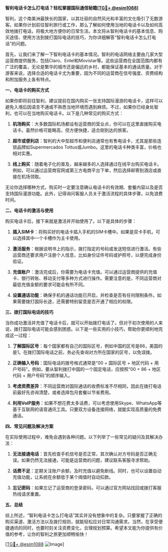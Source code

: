 **智利电话卡怎么打电话？轻松掌握国际通信秘籍[[TG💪+ @esim1088](https://t.me/s/esim1088)]**

智利，这个南美洲最狭长的国家，以其壮丽的自然风光和丰富的文化吸引了无数游客。如果你计划前往智利旅行或工作，那么了解如何使用当地的电话卡以及如何高效地拨打电话，将极大地方便你的日常生活。本文将从智利电话卡的基本信息、购买途径、使用方法到拨打国际电话的技巧，为你详细解答“智利电话卡怎么打电话”的问题。

首先，让我们来了解一下智利电话卡的基本情况。智利的电话网络主要由几家大型运营商提供服务，包括Claro、Entel和Movistar等。这些运营商在全国范围内都有广泛的覆盖，无论是繁华的城市还是偏远的乡村，都能保证基本的通话质量。对于游客来说，选择合适的电话卡尤为重要，因为不同的运营商在信号强度、资费结构和附加服务上各有特点。

**一、电话卡的购买方式**

如果你即将前往智利，建议提前在国内购买一张支持国际漫游的电话卡，这样可以避免入境后因语言不通或不熟悉当地环境而遇到麻烦。不过，如果你已经身处智利，也可以在当地购买电话卡。以下是几种常见的购买方式：

1. **机场购买**：大多数国际机场都设有运营商的营业点，你可以在这里直接购买电话卡。虽然价格可能略高，但方便快捷，适合刚到达的旅客。
   
2. **超市或便利店**：智利的大中型超市和便利店通常也有售电话卡，尤其是那些连锁品牌如Supermercados Tottus或Jumbo。这里的电话卡种类丰富，价格也相对实惠。

3. **线上购买**：随着电子化的普及，越来越多的人选择通过在线平台购买电话卡。例如，可以通过运营商官网或第三方电商平台下单，然后选择邮寄到酒店或直接在机场领取。

无论你选择哪种方式，购买时一定要注意确认电话卡的有效期、套餐内容以及是否支持国际漫游功能。此外，记得询问客服人员关于激活流程的具体步骤，以免浪费时间。

**二、电话卡的激活与使用**

购买电话卡后，接下来就是激活并开始使用了。以下是具体的步骤：

1. **插入SIM卡**：将购买好的电话卡插入手机的SIM卡槽中。如果是双卡手机，可以选择其中一个卡槽作为主卡使用。

2. **激活服务**：根据说明书上的指示，拨打指定的号码或发送短信进行激活。有些运营商还要求用户注册个人信息，比如身份证件号码或护照号，以便完成身份验证。

3. **充值账户**：激活完成后，你需要为电话卡充值。可以通过运营商提供的充值卡、银行转账、移动支付等多种方式进行操作。需要注意的是，不同运营商对最低充值金额的要求可能会有所不同。

4. **设置通话功能**：确保手机的通话功能已开启，并检查是否有任何限制条件。如果需要拨打国际长途，还需要特别留意是否开通了相应的权限。

**三、拨打国际电话的技巧**

当你成功激活并充值了电话卡后，就可以开始拨打电话了。但对于初次使用的人来说，拨打国际电话可能会感到困惑。以下是一些实用的小技巧，帮助你更顺利地完成这一过程：

1. **了解国际区号**：每个国家都有自己的国际区号，例如中国的区号是86，美国的是1。在拨打国际电话之前，务必先查询对方所在国家的区号，以免误拨。

2. **正确输入号码**：国际电话的拨号格式通常是“00 + 国际区号 + 地区代码 + 用户号码”。例如，要从智利拨打中国的一个固定电话，应按照“00 + 86 + 地区代码 + 用户号码”的顺序输入。

3. **考虑资费差异**：不同运营商对国际通话的收费标准不尽相同，因此在拨打电话前最好先咨询清楚，或者选择包月套餐以节省费用。

4. **利用VoIP服务**：如果不想花费太多话费，可以考虑使用Skype、WhatsApp等基于互联网的语音通讯工具。只要双方设备连接网络，就能实现高质量的免费通话。

**四、常见问题及解决方案**

在实际使用过程中，难免会遇到各种问题。以下列举了一些常见的疑问及其解决办法：

1. **无法接通电话**：首先检查手机信号是否正常，其次确认对方号码是否正确无误。如果仍然无法接通，可能是运营商的问题，建议联系客服寻求帮助。

2. **话费不足**：定期关注账户余额，及时充值以避免断线。同时，也可以设置自动充值功能，让系统在余额低于某个阈值时自动扣款。

3. **忘记密码**：如果忘记了运营商的登录密码，可以通过官方网站找回或拨打客服热线请求重置。

**五、总结**

综上所述，“智利电话卡怎么打电话”其实并没有想象中的复杂。只要掌握了正确的购买渠道、激活方法以及拨打规则，就能轻松应对日常沟通需求。当然，在享受便捷通讯的同时，也要时刻关注资费变化，合理规划预算。希望本文能为你提供有价值的参考，让你的智利之旅更加顺畅愉快！

[[TG💪+ @esim1088](https://t.me/s/esim1088) ![Image](https://i.postimg.cc/4NQfJmqS/Snipaste-2025-05-13-00-14-12.png)]
